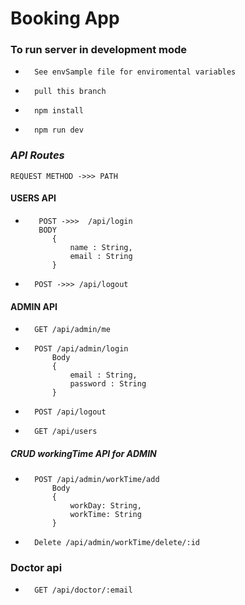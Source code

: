 # Booking App

### **To run server in development mode**

-       See envSample file for enviromental variables
-       pull this branch
-       npm install
-       npm run dev

### **_API Routes_**

    REQUEST METHOD ->>> PATH

#### USERS API

-        POST ->>>  /api/login
         BODY
            {
                name : String,
                email : String
            }

-       POST ->>> /api/logout

#### ADMIN API

-       GET /api/admin/me
-       POST /api/admin/login
            Body
            {
                email : String,
                password : String
            }
-       POST /api/logout
-       GET /api/users

##### CRUD workingTime API for ADMIN

-       POST /api/admin/workTime/add
            Body
            {
                workDay: String,
                workTime: String
            }
-       Delete /api/admin/workTime/delete/:id

### Doctor api

-       GET /api/doctor/:email
